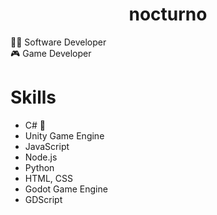 <h1 align="center">nocturno</h1>

:man_technologist: Software Developer<br>
:video_game: Game Developer<br>

# Skills
* C# 👑
* Unity Game Engine
* JavaScript
* Node.js
* Python
* HTML, CSS
* Godot Game Engine
* GDScript
